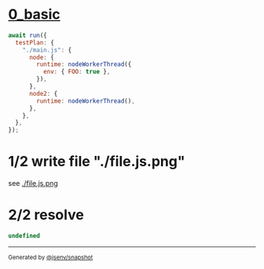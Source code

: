 # [0_basic](../../coverage_node_merge.test.mjs#L42)

```js
await run({
  testPlan: {
    "./main.js": {
      node: {
        runtime: nodeWorkerThread({
          env: { FOO: true },
        }),
      },
      node2: {
        runtime: nodeWorkerThread(),
      },
    },
  },
});
```

# 1/2 write file "./file.js.png"

see [./file.js.png](./file.js.png)

# 2/2 resolve

```js
undefined
```
---

<sub>
  Generated by <a href="https://github.com/jsenv/core/tree/main/packages/independent/snapshot">@jsenv/snapshot</a>
</sub>